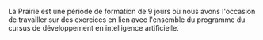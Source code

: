 La Prairie est une période de formation de 9 jours où nous avons l'occasion de travailler sur des exercices en lien avec l'ensemble du programme du cursus de développement en intelligence artificielle. 
